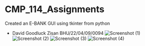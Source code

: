 # CMP_114_Assignments
Created an E-BANK GUI using tkinter from python
- David Goodluck Zisan
  BHU/22/04/09/0094
  ![Screenshot (1)](https://github.com/davidgoodluck33/CMP_114_Assignments/assets/136368737/246da443-7d47-40b5-93c4-8d05bf7e5b3c)
![Screenshot (2)](https://github.com/davidgoodluck33/CMP_114_Assignments/assets/136368737/a8775f30-69be-46bd-b3f5-596c03929e5d)
![Screenshot (3)](https://github.com/davidgoodluck33/CMP_114_Assignments/assets/136368737/b4caf4d9-fc82-42e7-b230-1598d2385dce)
![Screenshot (4)](https://github.com/davidgoodluck33/CMP_114_Assignments/assets/136368737/d039ceef-d6f7-41ed-a3fe-fb052e79be19)
